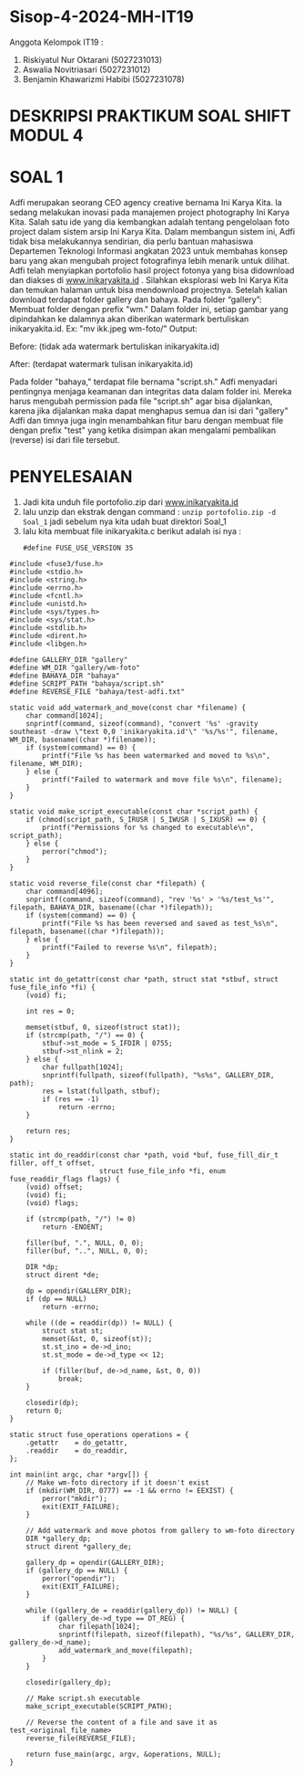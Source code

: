 # Sisop-4-2024-MH-IT19
Anggota Kelompok IT19 :

1. Riskiyatul Nur Oktarani (5027231013)
2. Aswalia Novitriasari (5027231012)
3. Benjamin Khawarizmi Habibi (5027231078)

# DESKRIPSI PRAKTIKUM SOAL SHIFT MODUL 4

# SOAL 1
Adfi merupakan seorang CEO agency creative bernama Ini Karya Kita. Ia sedang melakukan inovasi pada manajemen project photography Ini Karya Kita. Salah satu ide yang dia kembangkan adalah tentang pengelolaan foto project dalam sistem arsip Ini Karya Kita. Dalam membangun sistem ini, Adfi tidak bisa melakukannya sendirian, dia perlu bantuan mahasiswa Departemen Teknologi Informasi angkatan 2023 untuk membahas konsep baru yang akan mengubah project fotografinya lebih menarik untuk dilihat. Adfi telah menyiapkan portofolio hasil project fotonya yang bisa didownload dan diakses di www.inikaryakita.id . Silahkan eksplorasi web Ini Karya Kita dan temukan halaman untuk bisa mendownload projectnya. Setelah kalian download terdapat folder gallery dan bahaya.
Pada folder “gallery”:
Membuat folder dengan prefix "wm." Dalam folder ini, setiap gambar yang dipindahkan ke dalamnya akan diberikan watermark bertuliskan inikaryakita.id. 
			Ex: "mv ikk.jpeg wm-foto/" 
Output:

Before: (tidak ada watermark bertuliskan inikaryakita.id)

After: (terdapat watermark tulisan inikaryakita.id)

Pada folder "bahaya," terdapat file bernama "script.sh." Adfi menyadari pentingnya menjaga keamanan dan integritas data dalam folder ini. 
Mereka harus mengubah permission pada file "script.sh" agar bisa dijalankan, karena jika dijalankan maka dapat menghapus semua dan isi dari  "gallery"
Adfi dan timnya juga ingin menambahkan fitur baru dengan membuat file dengan prefix "test" yang ketika disimpan akan mengalami pembalikan (reverse) isi dari file tersebut.  

# PENYELESAIAN
1) Jadi kita unduh file portofolio.zip dari www.inikaryakita.id
2) lalu unzip dan ekstrak dengan command :
   ``` unzip portofolio.zip -d Soal_1 ```
   jadi sebelum nya kita udah buat direktori Soal_1
3) lalu kita membuat file inikaryakita.c berikut adalah isi nya :
   ```
   #define FUSE_USE_VERSION 35
```
#include <fuse3/fuse.h>
#include <stdio.h>
#include <string.h>
#include <errno.h>
#include <fcntl.h>
#include <unistd.h>
#include <sys/types.h>
#include <sys/stat.h>
#include <stdlib.h>
#include <dirent.h>
#include <libgen.h>

#define GALLERY_DIR "gallery"
#define WM_DIR "gallery/wm-foto"
#define BAHAYA_DIR "bahaya"
#define SCRIPT_PATH "bahaya/script.sh"
#define REVERSE_FILE "bahaya/test-adfi.txt"

static void add_watermark_and_move(const char *filename) {
    char command[1024];
    snprintf(command, sizeof(command), "convert '%s' -gravity southeast -draw \"text 0,0 'inikaryakita.id'\" '%s/%s'", filename, WM_DIR, basename((char *)filename));
    if (system(command) == 0) {
        printf("File %s has been watermarked and moved to %s\n", filename, WM_DIR);
    } else {
        printf("Failed to watermark and move file %s\n", filename);
    }
}

static void make_script_executable(const char *script_path) {
    if (chmod(script_path, S_IRUSR | S_IWUSR | S_IXUSR) == 0) {
        printf("Permissions for %s changed to executable\n", script_path);
    } else {
        perror("chmod");
    }
}

static void reverse_file(const char *filepath) {
    char command[4096];
    snprintf(command, sizeof(command), "rev '%s' > '%s/test_%s'", filepath, BAHAYA_DIR, basename((char *)filepath));
    if (system(command) == 0) {
        printf("File %s has been reversed and saved as test_%s\n", filepath, basename((char *)filepath));
    } else {
        printf("Failed to reverse %s\n", filepath);
    }
}

static int do_getattr(const char *path, struct stat *stbuf, struct fuse_file_info *fi) {
    (void) fi;

    int res = 0;

    memset(stbuf, 0, sizeof(struct stat));
    if (strcmp(path, "/") == 0) {
        stbuf->st_mode = S_IFDIR | 0755;
        stbuf->st_nlink = 2;
    } else {
        char fullpath[1024];
        snprintf(fullpath, sizeof(fullpath), "%s%s", GALLERY_DIR, path);
        res = lstat(fullpath, stbuf);
        if (res == -1)
            return -errno;
    }

    return res;
}

static int do_readdir(const char *path, void *buf, fuse_fill_dir_t filler, off_t offset,
                      struct fuse_file_info *fi, enum fuse_readdir_flags flags) {
    (void) offset;
    (void) fi;
    (void) flags;

    if (strcmp(path, "/") != 0)
        return -ENOENT;

    filler(buf, ".", NULL, 0, 0);
    filler(buf, "..", NULL, 0, 0);

    DIR *dp;
    struct dirent *de;

    dp = opendir(GALLERY_DIR);
    if (dp == NULL)
        return -errno;

    while ((de = readdir(dp)) != NULL) {
        struct stat st;
        memset(&st, 0, sizeof(st));
        st.st_ino = de->d_ino;
        st.st_mode = de->d_type << 12;

        if (filler(buf, de->d_name, &st, 0, 0))
            break;
    }

    closedir(dp);
    return 0;
}

static struct fuse_operations operations = {
    .getattr    = do_getattr,
    .readdir    = do_readdir,
};

int main(int argc, char *argv[]) {
    // Make wm-foto directory if it doesn't exist
    if (mkdir(WM_DIR, 0777) == -1 && errno != EEXIST) {
        perror("mkdir");
        exit(EXIT_FAILURE);
    }

    // Add watermark and move photos from gallery to wm-foto directory
    DIR *gallery_dp;
    struct dirent *gallery_de;

    gallery_dp = opendir(GALLERY_DIR);
    if (gallery_dp == NULL) {
        perror("opendir");
        exit(EXIT_FAILURE);
    }

    while ((gallery_de = readdir(gallery_dp)) != NULL) {
        if (gallery_de->d_type == DT_REG) {
            char filepath[1024];
            snprintf(filepath, sizeof(filepath), "%s/%s", GALLERY_DIR, gallery_de->d_name);
            add_watermark_and_move(filepath);
        }
    }

    closedir(gallery_dp);

    // Make script.sh executable
    make_script_executable(SCRIPT_PATH);

    // Reverse the content of a file and save it as test_<original_file_name>
    reverse_file(REVERSE_FILE);

    return fuse_main(argc, argv, &operations, NULL);
} 
``` 

